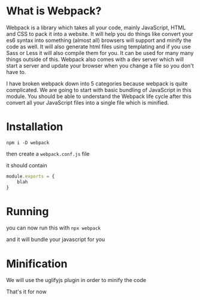 # What is Webpack?

Webpack is a library which takes all your code, mainly JavaScript, HTML and CSS to pack it into a website. It will help you do things like convert your es6 syntax into something (almost all) browsers will support and minify the code as well. It will also generate html files using templating and if you use Sass or Less it will also compile them for you. It can be used for many many things outside of this. Webpack also comes with a dev server which will start a server and update your browser when you change a file so you don't have to.

I have broken webpack down into 5 categories because webpack is quite complicated. We are going to start with basic bundling of JavaScript in this module. You should be able to understand the Webpack life cycle after this convert all your JavaScript files into a single file which is minified.

# Installation

`npm i -D webpack`

then create a `webpack.conf.js` file

it should contain

```js
module.exports = {
    blah
}
```

# Running

you can now run this with `npx webpack`

and it will bundle your javascript for you

# Minification

We will use the uglifyjs plugin in order to minify the code

That's it for now